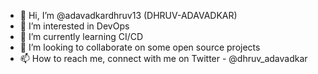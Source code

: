- 👋 Hi, I’m @adavadkardhruv13 (DHRUV-ADAVADKAR)
- 👀 I’m interested in DevOps
- 🌱 I’m currently learning CI/CD
- 💞️ I’m looking to collaborate on some open source projects
- 📫 How to reach me, connect with me on Twitter - @dhruv_adavadkar

<!---
adavadkardhruv13/adavadkardhruv13 is a ✨ special ✨ repository because its `README.md` (this file) appears on your GitHub profile.
You can click the Preview link to take a look at your changes.
--->
